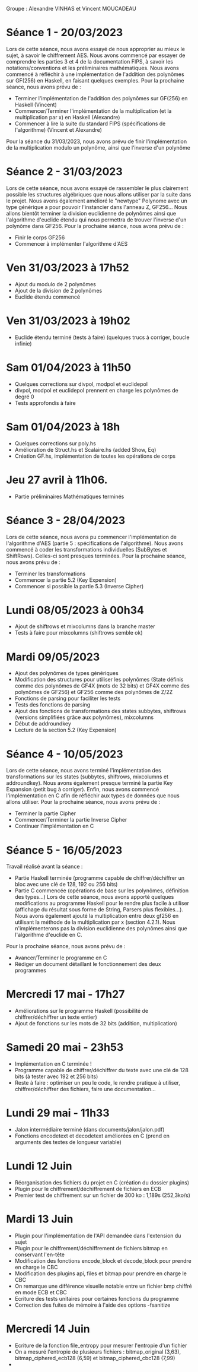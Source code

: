 
Groupe : Alexandre VINHAS et Vincent MOUCADEAU

# Séance 1 - 20/03/2023

Lors de cette séance, nous avons essayé de nous approprier au mieux le sujet, à savoir le chiffrement AES. Nous avons commencé par essayer de comprendre les parties 3 et 4 de la documentation FIPS, à savoir les notations/conventions et les préliminaires mathématiques. Nous avons commencé à réfléchir à une implémentation de l'addition des polynômes sur GF(256) en Haskell, en faisant quelques exemples.
Pour la prochaine séance, nous avons prévu de :
- Terminer l'implémentation de l'addition des polynômes sur GF(256) en Haskell (Vincent)
- Commencer/Terminer l'implémentation de la multiplication (et la multiplication par x) en Haskell (Alexandre)
- Commencer à lire la suite du standard FIPS (spécifications de l'algorithme) (Vincent et Alexandre)

Pour la séance du 31/03/2023, nous avons prévu de finir l'implémentation de la multiplication modulo un polynôme, ainsi que l'inverse d'un polynôme

# Séance 2 - 31/03/2023

Lors de cette séance, nous avons essayé de rassembler le plus clairement possible les structures algébriques que nous allons utiliser par la suite dans le projet. Nous avons également amélioré le "newtype" Polynome avec un type générique a pour pouvoir l'instancier dans l'anneau Z, GF256...
Nous allons bientôt terminer la division euclidienne de polynômes ainsi que l'algorithme d'euclide étendu qui nous permettra de trouver l'inverse d'un polynôme dans GF256.
Pour la prochaine séance, nous avons prévu de :
- Finir le corps GF256
- Commencer à implémenter l'algorithme d'AES

# Ven 31/03/2023 à 17h52 
- Ajout du modulo de 2 polynômes
- Ajout de la division de 2 polynômes
- Euclide étendu commencé

# Ven 31/03/2023 à 19h02
- Euclide étendu terminé (tests à faire) (quelques trucs à corriger, boucle infinie)

# Sam 01/04/2023 à 11h50
- Quelques corrections sur divpol, modpol et euclidepol
- divpol, modpol et euclidepol prennent en charge les polynômes de degré 0
- Tests approfondis à faire

# Sam 01/04/2023 à 18h
- Quelques corrections sur poly.hs
- Amélioration de Struct.hs et Scalaire.hs (added Show, Eq)
- Création GF.hs, implémentation de toutes les opérations de corps

# Jeu 27 avril à 11h06.
- Partie préliminaires Mathématiques terminés

# Séance 3 - 28/04/2023
Lors de cette séance, nous avons pu commencer l'implémentation de l'algorithme d'AES (partie 5 : spécifications de l'algorithme). Nous avons commencé à coder les transformations individuelles (SubBytes et ShiftRows). Celles-ci sont presques terminées.
Pour la prochaine séance, nous avons prévu de :
- Terminer les transformations
- Commencer la partie 5.2 (Key Expension)
- Commencer si possible la partie 5.3 (Inverse Cipher)


# Lundi 08/05/2023 à 00h34
- Ajout de shiftrows et mixcolumns dans la branche master
- Tests à faire pour mixcolumns (shiftrows semble ok)

# Mardi 09/05/2023
- Ajout des polynômes de types génériques
- Modification des structures pour utiliser les polynômes (State définis comme des polynômes de GF4X (mots de 32 bits) et GF4X comme des polynômes de GF256) et GF256 comme des polynômes de Z/2Z
- Fonctions de parsing pour faciliter les tests
- Tests des fonctions de parsing
- Ajout des fonctions de transformations des states subbytes, shiftrows (versions simplifiées grâce aux polynômes), mixcolumns
- Début de addroundkey
- Lecture de la section 5.2 (Key Expension)

# Séance 4 - 10/05/2023
Lors de cette séance, nous avons terminé l'implémentation des transformations sur les states (subbytes, shiftrows, mixcolumns et addroundkey). Nous avons également presque terminé la partie Key Expansion (petit bug à corriger). Enfin, nous avons commencé l'implémentation en C afin de réfléchir aux types de données que nous allons utiliser.
Pour la prochaine séance, nous avons prévu de :
- Terminer la partie Cipher
- Commencer/Terminer la partie Inverse Cipher
- Continuer l'implémentation en C

# Séance 5 - 16/05/2023
Travail réalisé avant la séance :
- Partie Haskell terminée (programme capable de chiffrer/déchiffrer un bloc avec une clé de 128, 192 ou 256 bits)
- Partie C commencée (opérations de base sur les polynômes, définition des types...)
Lors de cette séance, nous avons apporté quelques modifications au programme Haskell pour le rendre plus facile à utiliser (affichage du résultat sous forme de String, Parsers plus flexibles...). Nous avons également ajouté la multiplication entre deux gf256 en utilisant la méthode de la multiplication par x (section 4.2.1). Nous n'implémenterons pas la division euclidienne des polynômes ainsi que l'algorithme d'euclide en C.

Pour la prochaine séance, nous avons prévu de : 
- Avancer/Terminer le programme en C
- Rédiger un document détaillant le fonctionnement des deux programmes

# Mercredi 17 mai - 17h27
- Améliorations sur le programme Haskell (possibilité de chiffrer/déchiffrer un texte entier)
- Ajout de fonctions sur les mots de 32 bits (addition, multiplication)

# Samedi 20 mai - 23h53
- Implémentation en C terminée !
- Programme capable de chiffrer/déchiffrer du texte avec une clé de 128 bits (à tester avec 192 et 256 bits)
- Reste à faire : optimiser un peu le code, le rendre pratique à utiliser, chiffrer/déchiffrer des fichiers, faire une documentation...

# Lundi 29 mai - 11h33
- Jalon intermédiaire terminé (dans documents/jalon/jalon.pdf)
- Fonctions encodetext et decodetext améliorées en C (prend en arguments des textes de longueur variable)

# Lundi 12 Juin
- Réorganisation des fichiers du projet en C (création du dossier plugins)
- Plugin pour le chiffrement/déchiffrement de fichiers en ECB
- Premier test de chiffrement sur un fichier de 300 ko : 1,189s (252,3ko/s)

# Mardi 13 Juin
- Plugin pour l'implémentation de l'API demandée dans l'extension du sujet
- Plugin pour le chiffrement/déchiffrement de fichiers bitmap en conservant l'en-tête
- Modification des fonctions encode_block et decode_block pour prendre en charge le CBC
- Modification des plugins api, files et bitmap pour prendre en charge le CBC
- On remarque une différence visuelle notable entre un fichier bmp chiffré en mode ECB et CBC
- Ecriture des tests unitaires pour certaines fonctions du programme
- Correction des fuites de mémoire à l'aide des options -fsanitize

# Mercredi 14 Juin
- Ecriture de la fonction file_entropy pour mesurer l'entropie d'un fichier
- On a mesuré l'entropie de plusieurs fichiers : bitmap_original (3,63), bitmap_ciphered_ecb128 (6,59) et bitmap_ciphered_cbc128 (7,99)
- 